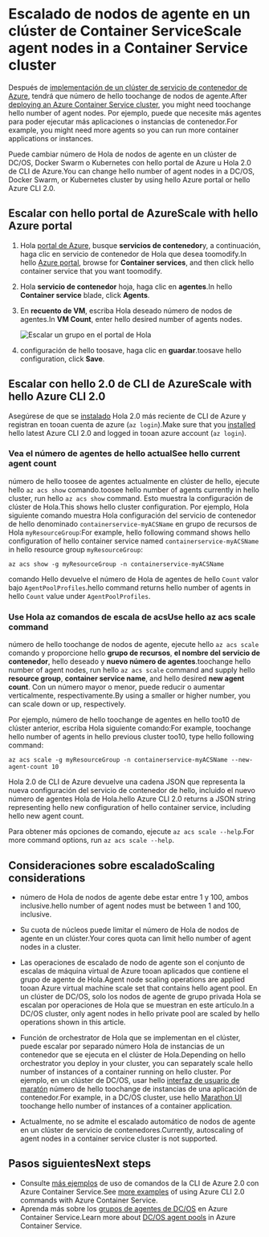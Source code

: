 # <a name="scale-agent-nodes-in-a-container-service-cluster"></a><span data-ttu-id="534cc-101">Escalado de nodos de agente en un clúster de Container Service</span><span class="sxs-lookup"><span data-stu-id="534cc-101">Scale agent nodes in a Container Service cluster</span></span>
<span data-ttu-id="534cc-102">Después de [implementación de un clúster de servicio de contenedor de Azure](../articles/container-service/dcos-swarm/container-service-deployment.md), tendrá que número de hello toochange de nodos de agente.</span><span class="sxs-lookup"><span data-stu-id="534cc-102">After [deploying an Azure Container Service cluster](../articles/container-service/dcos-swarm/container-service-deployment.md), you might need toochange hello number of agent nodes.</span></span> <span data-ttu-id="534cc-103">Por ejemplo, puede que necesite más agentes para poder ejecutar más aplicaciones o instancias de contenedor.</span><span class="sxs-lookup"><span data-stu-id="534cc-103">For example, you might need more agents so you can run more container applications or instances.</span></span> 

<span data-ttu-id="534cc-104">Puede cambiar número de Hola de nodos de agente en un clúster de DC/OS, Docker Swarm o Kubernetes con hello portal de Azure u Hola 2.0 de CLI de Azure.</span><span class="sxs-lookup"><span data-stu-id="534cc-104">You can change hello number of agent nodes in a DC/OS, Docker Swarm, or Kubernetes cluster by using hello Azure portal or hello Azure CLI 2.0.</span></span> 

## <a name="scale-with-hello-azure-portal"></a><span data-ttu-id="534cc-105">Escalar con hello portal de Azure</span><span class="sxs-lookup"><span data-stu-id="534cc-105">Scale with hello Azure portal</span></span>

1. <span data-ttu-id="534cc-106">Hola [portal de Azure](https://portal.azure.com), busque **servicios de contenedor**y, a continuación, haga clic en servicio de contenedor de Hola que desea toomodify.</span><span class="sxs-lookup"><span data-stu-id="534cc-106">In hello [Azure portal](https://portal.azure.com), browse for **Container services**, and then click hello container service that you want toomodify.</span></span>
2. <span data-ttu-id="534cc-107">Hola **servicio de contenedor** hoja, haga clic en **agentes**.</span><span class="sxs-lookup"><span data-stu-id="534cc-107">In hello **Container service** blade, click **Agents**.</span></span>
3. <span data-ttu-id="534cc-108">En **recuento de VM**, escriba Hola deseado número de nodos de agentes.</span><span class="sxs-lookup"><span data-stu-id="534cc-108">In **VM Count**, enter hello desired number of agents nodes.</span></span>

    ![Escalar un grupo en el portal de Hola](./media/container-service-scale/container-service-scale-portal.png)

4. <span data-ttu-id="534cc-110">configuración de hello toosave, haga clic en **guardar**.</span><span class="sxs-lookup"><span data-stu-id="534cc-110">toosave hello configuration, click **Save**.</span></span>

## <a name="scale-with-hello-azure-cli-20"></a><span data-ttu-id="534cc-111">Escalar con hello 2.0 de CLI de Azure</span><span class="sxs-lookup"><span data-stu-id="534cc-111">Scale with hello Azure CLI 2.0</span></span>

<span data-ttu-id="534cc-112">Asegúrese de que se [instalado](/cli/azure/install-az-cli2) Hola 2.0 más reciente de CLI de Azure y registran en tooan cuenta de azure (`az login`).</span><span class="sxs-lookup"><span data-stu-id="534cc-112">Make sure that you [installed](/cli/azure/install-az-cli2) hello latest Azure CLI 2.0 and logged in tooan azure account (`az login`).</span></span>

### <a name="see-hello-current-agent-count"></a><span data-ttu-id="534cc-113">Vea el número de agentes de hello actual</span><span class="sxs-lookup"><span data-stu-id="534cc-113">See hello current agent count</span></span>
<span data-ttu-id="534cc-114">número de hello toosee de agentes actualmente en clúster de hello, ejecute hello `az acs show` comando.</span><span class="sxs-lookup"><span data-stu-id="534cc-114">toosee hello number of agents currently in hello cluster, run hello `az acs show` command.</span></span> <span data-ttu-id="534cc-115">Esto muestra la configuración de clúster de Hola.</span><span class="sxs-lookup"><span data-stu-id="534cc-115">This shows hello cluster configuration.</span></span> <span data-ttu-id="534cc-116">Por ejemplo, Hola siguiente comando muestra Hola configuración del servicio de contenedor de hello denominado `containerservice-myACSName` en grupo de recursos de Hola `myResourceGroup`:</span><span class="sxs-lookup"><span data-stu-id="534cc-116">For example, hello following command shows hello configuration of hello container service named `containerservice-myACSName` in hello resource group `myResourceGroup`:</span></span>

```azurecli
az acs show -g myResourceGroup -n containerservice-myACSName
```

<span data-ttu-id="534cc-117">comando Hello devuelve el número de Hola de agentes de hello `Count` valor bajo `AgentPoolProfiles`.</span><span class="sxs-lookup"><span data-stu-id="534cc-117">hello command returns hello number of agents in hello `Count` value under `AgentPoolProfiles`.</span></span>

### <a name="use-hello-az-acs-scale-command"></a><span data-ttu-id="534cc-118">Use Hola az comandos de escala de acs</span><span class="sxs-lookup"><span data-stu-id="534cc-118">Use hello az acs scale command</span></span>
<span data-ttu-id="534cc-119">número de hello toochange de nodos de agente, ejecute hello `az acs scale` comando y proporcione hello **grupo de recursos**, **el nombre del servicio de contenedor**, hello deseado y **nuevo número de agentes**.</span><span class="sxs-lookup"><span data-stu-id="534cc-119">toochange hello number of agent nodes, run hello `az acs scale` command and supply hello **resource group**, **container service name**, and hello desired **new agent count**.</span></span> <span data-ttu-id="534cc-120">Con un número mayor o menor, puede reducir o aumentar verticalmente, respectivamente.</span><span class="sxs-lookup"><span data-stu-id="534cc-120">By using a smaller or higher number, you can scale down or up, respectively.</span></span>

<span data-ttu-id="534cc-121">Por ejemplo, número de hello toochange de agentes en hello too10 de clúster anterior, escriba Hola siguiente comando:</span><span class="sxs-lookup"><span data-stu-id="534cc-121">For example, toochange hello number of agents in hello previous cluster too10, type hello following command:</span></span>

```azurecli
az acs scale -g myResourceGroup -n containerservice-myACSName --new-agent-count 10
```

<span data-ttu-id="534cc-122">Hola 2.0 de CLI de Azure devuelve una cadena JSON que representa la nueva configuración del servicio de contenedor de hello, incluido el nuevo número de agentes Hola de Hola.</span><span class="sxs-lookup"><span data-stu-id="534cc-122">hello Azure CLI 2.0 returns a JSON string representing hello new configuration of hello container service, including hello new agent count.</span></span>

<span data-ttu-id="534cc-123">Para obtener más opciones de comando, ejecute `az acs scale --help`.</span><span class="sxs-lookup"><span data-stu-id="534cc-123">For more command options, run `az acs scale --help`.</span></span>

## <a name="scaling-considerations"></a><span data-ttu-id="534cc-124">Consideraciones sobre escalado</span><span class="sxs-lookup"><span data-stu-id="534cc-124">Scaling considerations</span></span>

* <span data-ttu-id="534cc-125">número de Hola de nodos de agente debe estar entre 1 y 100, ambos inclusive.</span><span class="sxs-lookup"><span data-stu-id="534cc-125">hello number of agent nodes must be between 1 and 100, inclusive.</span></span> 

* <span data-ttu-id="534cc-126">Su cuota de núcleos puede limitar el número de Hola de nodos de agente en un clúster.</span><span class="sxs-lookup"><span data-stu-id="534cc-126">Your cores quota can limit hello number of agent nodes in a cluster.</span></span>

* <span data-ttu-id="534cc-127">Las operaciones de escalado de nodo de agente son el conjunto de escalas de máquina virtual de Azure tooan aplicados que contiene el grupo de agente de Hola.</span><span class="sxs-lookup"><span data-stu-id="534cc-127">Agent node scaling operations are applied tooan Azure virtual machine scale set that contains hello agent pool.</span></span> <span data-ttu-id="534cc-128">En un clúster de DC/OS, solo los nodos de agente de grupo privada Hola se escalan por operaciones de Hola que se muestran en este artículo.</span><span class="sxs-lookup"><span data-stu-id="534cc-128">In a DC/OS cluster, only agent nodes in hello private pool are scaled by hello operations shown in this article.</span></span>

* <span data-ttu-id="534cc-129">Función de orchestrator de Hola que se implementan en el clúster, puede escalar por separado número Hola de instancias de un contenedor que se ejecuta en el clúster de Hola.</span><span class="sxs-lookup"><span data-stu-id="534cc-129">Depending on hello orchestrator you deploy in your cluster, you can separately scale hello number of instances of a container running on hello cluster.</span></span> <span data-ttu-id="534cc-130">Por ejemplo, en un clúster de DC/OS, usar hello [interfaz de usuario de maratón](../articles/container-service/dcos-swarm/container-service-mesos-marathon-ui.md) número de hello toochange de instancias de una aplicación de contenedor.</span><span class="sxs-lookup"><span data-stu-id="534cc-130">For example, in a DC/OS cluster, use hello [Marathon UI](../articles/container-service/dcos-swarm/container-service-mesos-marathon-ui.md) toochange hello number of instances of a container application.</span></span>

* <span data-ttu-id="534cc-131">Actualmente, no se admite el escalado automático de nodos de agente en un clúster de servicio de contenedores.</span><span class="sxs-lookup"><span data-stu-id="534cc-131">Currently, autoscaling of agent nodes in a container service cluster is not supported.</span></span>

## <a name="next-steps"></a><span data-ttu-id="534cc-132">Pasos siguientes</span><span class="sxs-lookup"><span data-stu-id="534cc-132">Next steps</span></span>
* <span data-ttu-id="534cc-133">Consulte [más ejemplos](../articles/container-service/dcos-swarm/container-service-create-acs-cluster-cli.md) de uso de comandos de la CLI de Azure 2.0 con Azure Container Service.</span><span class="sxs-lookup"><span data-stu-id="534cc-133">See [more examples](../articles/container-service/dcos-swarm/container-service-create-acs-cluster-cli.md) of using Azure CLI 2.0 commands with Azure Container Service.</span></span>
* <span data-ttu-id="534cc-134">Aprenda más sobre los [grupos de agentes de DC/OS](../articles/container-service/dcos-swarm/container-service-dcos-agents.md) en Azure Container Service.</span><span class="sxs-lookup"><span data-stu-id="534cc-134">Learn more about [DC/OS agent pools](../articles/container-service/dcos-swarm/container-service-dcos-agents.md) in Azure Container Service.</span></span>

